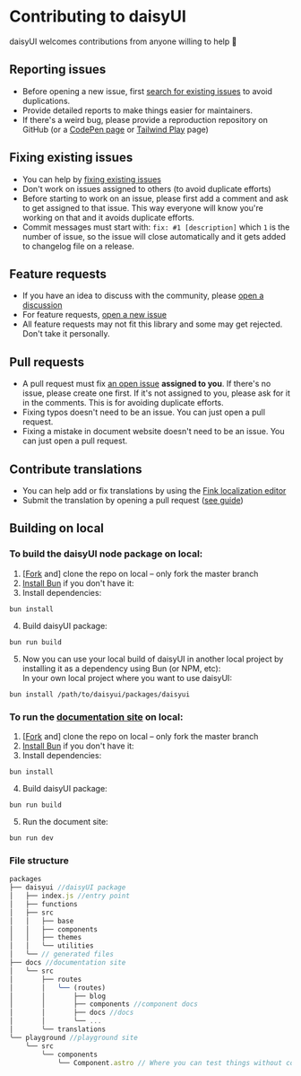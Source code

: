 # Contributing to daisyUI

daisyUI welcomes contributions from anyone willing to help 🤝

## Reporting issues

- Before opening a new issue, first [search for existing issues](https://github.com/saadeghi/daisyui/issues?q=) to avoid duplications.
- Provide detailed reports to make things easier for maintainers.
- If there's a weird bug, please provide a reproduction repository on GitHub (or a [CodePen page](https://daisyui.com/codepen/) or [Tailwind Play](https://daisyui.com/tailwindplay/) page)

## Fixing existing issues

- You can help by [fixing existing issues](https://github.com/saadeghi/daisyui/issues?q=)
- Don't work on issues assigned to others (to avoid duplicate efforts)
- Before starting to work on an issue, please first add a comment and ask to get assigned to that issue. This way everyone will know you're working on that and it avoids duplicate efforts.
- Commit messages must start with: `fix: #1 [description]` which `1` is the number of issue, so the issue will close automatically and it gets added to changelog file on a release.

## Feature requests

- If you have an idea to discuss with the community, please [open a discussion](https://github.com/saadeghi/daisyui/discussions)
- For feature requests, [open a new issue](https://github.com/saadeghi/daisyui/issues/new)
- All feature requests may not fit this library and some may get rejected. Don't take it personally.

## Pull requests

- A pull request must fix [an open issue](https://github.com/saadeghi/daisyui/issues?q=is%3Aissue+is%3Aopen) **assigned to you**. If there's no issue, please create one first. If it's not assigned to you, please ask for it in the comments. This is for avoiding duplicate efforts.
- Fixing typos doesn't need to be an issue. You can just open a pull request.
- Fixing a mistake in document website doesn't need to be an issue. You can just open a pull request.

## Contribute translations

- You can help add or fix translations by using the [Fink localization editor](https://fink.inlang.com/github.com/saadeghi/daisyui?ref=badge)
- Submit the translation by opening a pull request ([see guide](https://inlang.com/g/6ddyhpoi/guide-nilsjacobsen-contributeTranslationsWithFink))

## Building on local

### To build the daisyUI node package on local:

1. [[Fork](https://github.com/saadeghi/daisyui/fork) and] clone the repo on local – only fork the master branch
2. [Install Bun](https://bun.sh/) if you don't have it:
3. Install dependencies:
  ```
  bun install
  ```
4. Build daisyUI package:
  ```
  bun run build
  ```
5. Now you can use your local build of daisyUI in another local project by installing it as a dependency using Bun (or NPM, etc):  
  In your own local project where you want to use daisyUI:
  ```
  bun install /path/to/daisyui/packages/daisyui
  ```

### To run the [documentation site](https://daisyui.com/) on local:

1. [[Fork](https://github.com/saadeghi/daisyui/fork) and] clone the repo on local – only fork the master branch
2. [Install Bun](https://bun.sh/) if you don't have it:
3. Install dependencies:
  ```
  bun install
  ```
4. Build daisyUI package:
  ```
  bun run build
  ```
5. Run the document site:
  ```
  bun run dev
  ```

### File structure

```js
packages
├── daisyui //daisyUI package
│   ├── index.js //entry point
│   ├── functions
│   ├── src
│   │   ├── base
│   │   ├── components
│   │   ├── themes
│   │   ╰── utilities
│   ╰── // generated files
├── docs //documentation site
│   ╰── src
│       ├── routes
│       │   ╰── (routes)
│       │       ├── blog
│       │       ├── components //component docs
│       │       ├── docs //docs
│       │       ╰── ...
│       ╰── translations
╰── playground //playground site
    ╰── src
        ╰── components
            ╰── Component.astro // Where you can test things without committing
```
